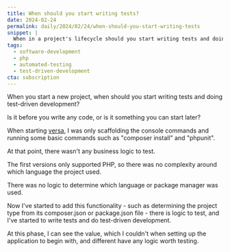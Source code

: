 ```yaml
---
title: When should you start writing tests?
date: 2024-02-24
permalink: daily/2024/02/24/when-should-you-start-writing-tests
snippet: |
  When in a project's lifecycle should you start writing tests and doing test-driven development?
tags:
  - software-development
  - php
  - automated-testing
  - test-driven-development
cta: subscription
---
```


When you start a new project, when should you start writing tests and doing test-driven development?

Is it before you write any code, or is it something you can start later?

When starting [versa], I was only scaffolding the console commands and running some basic commands such as "composer install" and "phpunit".

At that point, there wasn't any business logic to test.

The first versions only supported PHP, so there was no complexity around which language the project used.

There was no logic to determine which language or package manager was used.

Now I've started to add this functionality - such as determining the project type from its composer.json or package.json file - there is logic to test, and I've started to write tests and do test-driven development.

At this phase, I can see the value, which I couldn't when setting up the application to begin with, and different have any logic worth testing.

[versa]: {{site.url}}/daily/2024/02/19/introducing-versa
